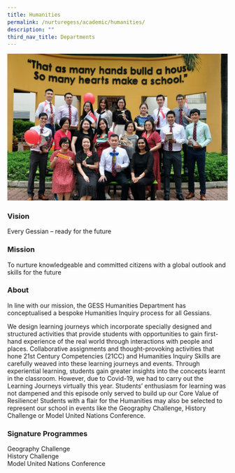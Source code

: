 ```yaml
---
title: Humanities
permalink: /nurturegess/academic/humanities/
description: ""
third_nav_title: Departments
---
```

![](/images/Hum-6-scaled.jpeg)

### Vision

Every Gessian – ready for the future

### Mission

To nurture knowledgeable and committed citizens with a global outlook and skills for the future

### About

In line with our mission, the GESS Humanities Department has conceptualised a bespoke Humanities Inquiry process for all Gessians.

We design learning journeys which incorporate specially designed and structured activities that provide students with opportunities to gain first-hand experience of the real world through interactions with people and places. Collaborative assignments and thought-provoking activities that hone 21st Century Competencies (21CC) and Humanities Inquiry Skills are carefully weaved into these learning journeys and events. Through experiential learning, students gain greater insights into the concepts learnt in the classroom. However, due to Covid-19, we had to carry out the Learning Journeys virtually this year. Students’ enthusiasm for learning was not dampened and this episode only served to build up our Core Value of Resilience! Students with a flair for the Humanities may also be selected to represent our school in events like the Geography Challenge, History Challenge or Model United Nations Conference.

### Signature Programmes

Geography Challenge  
History Challenge  
Model United Nations Conference